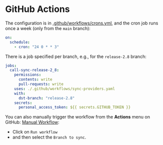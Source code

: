 # GitHub Actions
The configuration is in [.github/workflows/crons.yml](https://github.com/stolostron/cluster-api-installer/blob/main/.github/workflows/crons.yml), and the cron job runs once a week (only from the `main` branch):
```yaml
on:
  schedule:
    - cron: "24 0 * * 3"
```
There is a job specified per branch, e.g., for the `release-2.8` branch:
```yaml
jobs:
  call-sync-release-2_8:
    permissions:
      contents: write
      pull-requests: write
    uses: ./.github/workflows/sync-providers.yaml
    with:
      dst-branch: "release-2.8"
    secrets:
      personal_access_token: ${{ secrets.GITHUB_TOKEN }}
```

You can also manually trigger the workflow from the **Actions** menu on GitHub: [Manual Workflow](https://github.com/stolostron/cluster-api-installer/actions/workflows/manual.yaml):
 * Click on `Run workflow`
 * and then select the `Branch to sync`.

